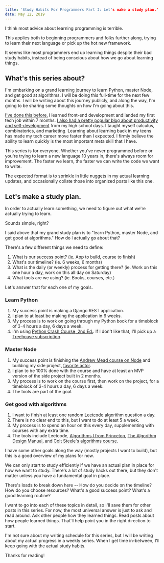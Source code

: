 ```yaml
---
title: 'Study Habits For Programmers Part I: Let's make a study plan.'
date: May 12, 2019
---
```


I think most advice about learning programming is terrible.

This applies both to beginning programmers and folks further along, trying to learn their next language or pick up the hot new framework.

It seems like most programmers end up learning things despite their bad study habits, instead of being conscious about how we go about learning things.

## What's this series about?

I'm embarking on a grand learning journey to learn Python, master Node, and get good at algorithms. I will be doing this full-time for the next few months. I will be writing about this journey publicly, and along the way, I'm going to be sharing some thoughts on how I'm going about this.

[I've done this before.](https://github.com/rmorabia/rmorabia.github.io/tree/7af140f56d4241f3412fffd8c7f5ac0a744d0c16/_posts) I learned front-end development and landed my first tech job within 7 months. [I also had a pretty popular blog about productivity and self-development](http://web.archive.org/web/20140510222033/http://www.rmorabia.com:80/) from my high school days. I taught myself calculus, combinatorics, and marketing. Learning about learning back in my teens has made my tech career move faster than I expected. I firmly believe the ability to learn quickly is the most important meta skill that I have.

This series is for everyone. Whether you've never programmed before or you're trying to learn a new language 10 years in, there's always room for improvement. The faster we learn, the faster we can write the code we want to write.

The expected format is to sprinkle in little nuggets in my actual learning updates, and occasionally collate those into organized posts like this one. 
 
##  Let's make a study plan.

In order to actually learn something, we need to figure out what we're actually trying to learn.

Sounds simple, right?

I said above that my grand study plan is to "learn Python, master Node, and get good at algorithms." How do I actually go about that?

There's a few different things we need to define:

1) What is our success point? (ie. App to build, course to finish)
2) What's our timeline? (ie. 6 weeks, 6 months)
3) What is the daily (or weekly) process for getting there? (ie. Work on this one hour a day, work on this all day on Saturday)
4) What tools are we using? (ie. Books, courses, etc.)

Let's answer that for each one of my goals.

### Learn Python

1) My success point is making a Django REST application.
2) I plan to at least be making the application in 6 weeks.
3) My process is to work on going through my Python book for a timeblock of 3-4 hours a day, 6 days a week.
4) I'm using [Python Crash Course, 2nd Ed.](https://nostarch.com/pythoncrashcourse2e). If I don't like that, I'll pick up a [Treehouse subscription](http://teamtreehouse.com).

### Master Node

1) My success point is finishing the [Andrew Mead course on Node](https://www.udemy.com/the-complete-nodejs-developer-course-2/) and building my side project, [favorite.actor](http://favorite.actor).
2) I plan to be 100% done with the course and have at least an MVP version of the side project built in 2 months.
3) My process is to work on the course first, then work on the project, for a timeblock of 3-4 hours a day, 6 days a week.
4) The tools are part of the goal.

### Get good with algorithms

1) I want to finish at least one random [Leetcode](http://leetcode.com) algorithm question a day.
2) There is no clear end to this, but I want to do at least 5 a week.
3) My process is to spend an hour on this every day, supplementing with courses with any extra time.
4) The tools include Leetcode, [Algorithms I from Princeton](https://www.coursera.org/learn/algorithms-part1), [The Algorithm Design Manual](http://www.algorist.com/), and [Colt Steele's algorithms course](https://www.udemy.com/js-algorithms-and-data-structures-masterclass/).

I have some other goals along the way (mostly projects I want to build), but this is a good overview of my plans for now.

We can only start to study efficiently if we have an actual plan in place for how we want to study. There's a lot of study hacks out there, but they don't matter unless you have a fundamental goal in place. 

There's loads to break down here -- How do you decide on the timeline? How do you choose resources? What's a good success point? What's a good learning routine?

I want to go into each of these topics in detail, so I'll save them for other posts in this series. For now, the most universal answer is just to ask and read around. Ask other people how they learned things. Read posts about how people learned things. That'll help point you in the right direction to start.

I'm not sure about my writing schedule for this series, but I will be writing about my actual progress in a weekly series. When I get time in-between, I'll keep going with the actual study habits.

Thanks for reading!
